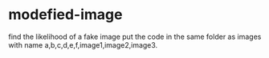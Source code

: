 # modefied-image
find the likelihood of a fake image
put the code in the same folder as images with name a,b,c,d,e,f,image1,image2,image3.
